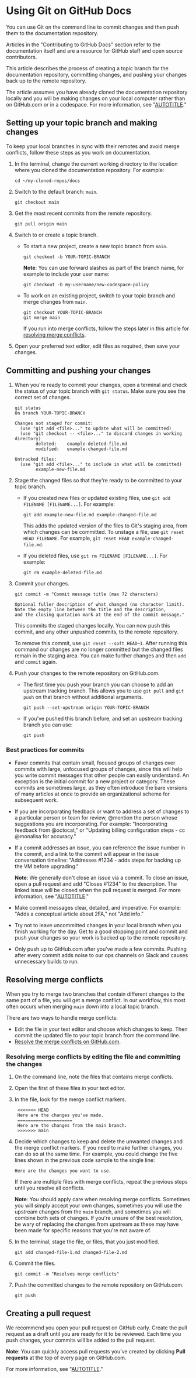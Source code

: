 # Using Git on GitHub Docs

You can use Git on the command line to commit changes and then push them to the documentation repository.

Articles in the "Contributing to GitHub Docs" section refer to the documentation itself and are a resource for GitHub staff and open source contributors.

This article describes the process of creating a topic branch for the documentation repository, committing changes, and pushing your changes back up to the remote repository.

The article assumes you have already cloned the documentation repository locally and you will be making changes on your local computer rather than on GitHub.com or in a codespace. For more information, see "[AUTOTITLE](/repositories/creating-and-managing-repositories/cloning-a-repository?tool=webui)."

## Setting up your topic branch and making changes

To keep your local branches in sync with their remotes and avoid merge conflicts, follow these steps as you work on documentation.

1. In the terminal, change the current working directory to the location where you cloned the documentation repository. For example:

   ```shell
   cd ~/my-cloned-repos/docs
   ```

1. Switch to the default branch: `main`.

   ```shell
   git checkout main
   ```

1. Get the most recent commits from the remote repository.

   ```shell
   git pull origin main
   ```

1. Switch to or create a topic branch.
   - To start a new project, create a new topic branch from `main`.

     ```shell
     git checkout -b YOUR-TOPIC-BRANCH
     ```

     <div class="ghd-spotlight ghd-spotlight-note border rounded-1 my-3 p-3 f5 color-border-accent-emphasis color-bg-accent">

     **Note**: You can use forward slashes as part of the branch name, for example to include your user name:

     ```shell
     git checkout -b my-username/new-codespace-policy
     ```

     </div>

   - To work on an existing project, switch to your topic branch and merge changes from `main`.

     ```shell
     git checkout YOUR-TOPIC-BRANCH
     git merge main
     ```

     If you run into merge conflicts, follow the steps later in this article for [resolving merge conflicts](#resolving-merge-conflicts).

1. Open your preferred text editor, edit files as required, then save your changes.

## Committing and pushing your changes

1. When you're ready to commit your changes, open a terminal and check the status of your topic branch with `git status`. Make sure you see the correct set of changes.

   ```shell
   git status
   On branch YOUR-TOPIC-BRANCH

   Changes not staged for commit:
     (use "git add <file>..." to update what will be committed)
     (use "git checkout -- <file>..." to discard changes in working directory)
           deleted:    example-deleted-file.md
           modified:   example-changed-file.md

   Untracked files:
     (use "git add <file>..." to include in what will be committed)
           example-new-file.md
   ```

1. Stage the changed files so that they're ready to be committed to your topic branch.

   - If you created new files or updated existing files, use `git add FILENAME [FILENAME...]`. For example:

     ```shell
     git add example-new-file.md example-changed-file.md
     ```

     This adds the updated version of the files to Git's staging area, from which changes can be committed. To unstage a file, use `git reset HEAD FILENAME`. For example, `git reset HEAD example-changed-file.md`.

   - If you deleted files, use `git rm FILENAME [FILENAME...]`. For example:

     ```shell
     git rm example-deleted-file.md
     ```

1. Commit your changes.

   ```shell
   git commit -m "Commit message title (max 72 characters)
   
   Optional fuller description of what changed (no character limit). 
   Note the empty line between the title and the description, 
   and the closing quotation mark at the end of the commit message."
   ```

   This commits the staged changes locally. You can now push this commit, and any other unpushed commits, to the remote repository.  

   To remove this commit, use `git reset --soft HEAD~1`. After running this command our changes are no longer committed but the changed files remain in the staging area. You can make further changes and then `add` and `commit` again.

1. Push your changes to the remote repository on GitHub.com.

   - The first time you push your branch you can choose to add an upstream tracking branch. This allows you to use `git pull` and `git push` on that branch without additional arguments.

     ```shell
     git push --set-upstream origin YOUR-TOPIC-BRANCH
     ```

   - If you've pushed this branch before, and set an upstream tracking branch you can use:

     ```shell
     git push
     ```

### Best practices for commits

- Favor commits that contain small, focused groups of changes over commits with large, unfocused groups of changes, since this will help you write commit messages that other people can easily understand. An exception is the initial commit for a new project or category. These commits are sometimes large, as they often introduce the bare versions of many articles at once to provide an organizational scheme for subsequent work.
- If you are incorporating feedback or want to address a set of changes to a particular person or team for review, @mention the person whose suggestions you are incorporating. For example: "Incorporating feedback from @octocat," or "Updating billing configuration steps - cc @monalisa for accuracy."
- If a commit addresses an issue, you can reference the issue number in the commit, and a link to the commit will appear in the issue conversation timeline: "Addresses #1234 - adds steps for backing up the VM before upgrading."
  <div class="ghd-spotlight ghd-spotlight-note border rounded-1 my-3 p-3 f5 color-border-accent-emphasis color-bg-accent">

  **Note**: We generally don't close an issue via a commit. To close an issue, open a pull request and add "Closes #1234" to the description. The linked issue will be closed when the pull request is merged. For more information, see "[AUTOTITLE](/issues/tracking-your-work-with-issues/linking-a-pull-request-to-an-issue)."

  </div>
- Make commit messages clear, detailed, and imperative. For example: "Adds a conceptual article about 2FA," not "Add info."
- Try not to leave uncommitted changes in your local branch when you finish working for the day. Get to a good stopping point and commit and push your changes so your work is backed up to the remote repository.
- Only push up to GitHub.com after you've made a few commits. Pushing after every commit adds noise to our ops channels on Slack and causes unnecessary builds to run.

## Resolving merge conflicts

When you try to merge two branches that contain different changes to the same part of a file, you will get a merge conflict. In our workflow, this most often occurs when merging `main` down into a local topic branch.

There are two ways to handle merge conflicts:
- Edit the file in your text editor and choose which changes to keep. Then commit the updated file to your topic branch from the command line.
- [Resolve the merge conflicts on GitHub.com](/pull-requests/collaborating-with-pull-requests/addressing-merge-conflicts/resolving-a-merge-conflict-on-github).

### Resolving merge conflicts by editing the file and committing the changes

1. On the command line, note the files that contains merge conflicts.
1. Open the first of these files in your text editor.
1. In the file, look for the merge conflict markers.

   ```text
    <<<<<<< HEAD
    Here are the changes you've made.
    =====================
    Here are the changes from the main branch.
    >>>>>>> main
   ```

1. Decide which changes to keep and delete the unwanted changes and the merge conflict markers. If you need to make further changes, you can do so at the same time. For example, you could change the five lines shown in the previous code sample to the single line:

   ```text
   Here are the changes you want to use.
   ```

   If there are multiple files with merge conflicts, repeat the previous steps until you resolve all conflicts.

   <div class="ghd-spotlight ghd-spotlight-note border rounded-1 my-3 p-3 f5 color-border-accent-emphasis color-bg-accent">

   **Note**: You should apply care when resolving merge conflicts. Sometimes you will simply accept your own changes, sometimes you will use the upstream changes from the `main` branch, and sometimes you will combine both sets of changes. If you're unsure of the best resolution, be wary of replacing the changes from upstream as these may have been made for specific reasons that you're not aware of.

   </div>

1. In the terminal, stage the file, or files, that you just modified.

   ```shell
   git add changed-file-1.md changed-file-2.md
   ```

1. Commit the files.

   ```shell
   git commit -m "Resolves merge conflicts"
   ```

1. Push the committed changes to the remote repository on GitHub.com.

   ```shell
   git push
   ```

## Creating a pull request

We recommend you open your pull request on GitHub early. Create the pull request as a draft until you are ready for it to be reviewed. Each time you push changes, your commits will be added to the pull request.

<div class="ghd-spotlight ghd-spotlight-note border rounded-1 my-3 p-3 f5 color-border-accent-emphasis color-bg-accent">

**Note**: You can quickly access pull requests you've created by clicking **Pull requests** at the top of every page on GitHub.com.

</div>

For more information, see "[AUTOTITLE](/pull-requests/collaborating-with-pull-requests/proposing-changes-to-your-work-with-pull-requests/creating-a-pull-request?tool=webui#creating-the-pull-request)."

